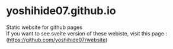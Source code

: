 # yoshihide07.github.io
Static website for github pages
<br>If you want to see svelte version of these webiste, visit this page : (https://github.com/yoshihide07/website)</br>

